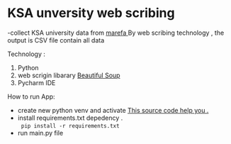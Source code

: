 # KSA unversity web scribing 
-collect KSA university data from <a href="https://www.marefa.org/%D9%82%D8%A7%D8%A6%D9%85%D8%A9_%D8%A7%D9%84%D8%AC%D8%A7%D9%85%D8%B9%D8%A7%D8%AA_%D9%88%D8%A7%D9%84%D9%83%D9%84%D9%8A%D8%A7%D8%AA_%D9%81%D9%8A_%D8%A7%D9%84%D8%B3%D8%B9%D9%88%D8%AF%D9%8A%D8%A9/simplified"> marefa </a> By web scribing  technology 
, the output is CSV file contain all data 



Technology : <br>
<ol>
  <li> Python</li>
  <li>web scrigin libarary <a href="https://www.crummy.com/software/BeautifulSoup/bs4/doc/"> Beautiful Soup </a> 
  <li> Pycharm IDE </li> 
</ol>  

How to run App: 
<ul> 
  <li> create new python venv and activate <a href="https://docs.python.org/3/library/venv.html">This source code help you .</a> </li>
  <li> install requirements.txt depedency . </br>  <code> pip install -r requirements.txt
</code> </li>
<li> run main.py file </li>
</ul> 
